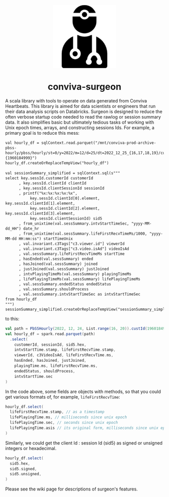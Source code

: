 <p align="center">
<img src="./media/surgeon-283.png" alt="" width="200" >
</p>

<h1 align="center"> conviva-surgeon</h1>
A scala library with tools to operate on data generated from Conviva
Heartbeats. This library is aimed for data scientists or engineers that run their data analysis scripts on Databricks. Surgeon is designed to reduce the often verbose startup code needed to read the rawlog or session summary data. It also simplifies basic but ultimately tedious tasks of working with Unix epoch times, arrays, and constructing sessions Ids. 
For example, a primary goal is to reduce this mess:

```
val hourly_df = sqlContext.read.parquet("/mnt/conviva-prod-archive-pbss-hourly/pbss/hourly/st=0/y=2022/m=12/d=25/dt=2022_12_25_{16,17,18,19}/cust={1960184999}")
hourly_df.createOrReplaceTempView("hourly_df")

val sessionSummary_simplified = sqlContext.sql(s"""
select key.sessId.customerId customerId
      , key.sessId.clientId clientId
      , key.sessId.clientSessionId sessionId
      , printf("%x:%x:%x:%x:%x",
           key.sessId.clientId[0].element, key.sessId.clientId[1].element,
           key.sessId.clientId[2].element, key.sessId.clientId[3].element,
           key.sessId.clientSessionId) sid5
      , from_unixtime(val.sessSummary.intvStartTimeSec, "yyyy-MM-dd_HH") date_hr
      , from_unixtime(val.sessSummary.lifeFirstRecvTimeMs/1000, "yyyy-MM-dd HH:mm:ss") startTimeUnix
      , val.invariant.c3Tags["c3.viewer.id"] viewerId
      , val.invariant.c3Tags["c3.video.isAd"] videoIsAd
      , val.sessSummary.lifeFirstRecvTimeMs startTime 
      , hasEnded(val.sessSummary) ended
      , hasJoined(val.sessSummary) joined
      , justJoined(val.sessSummary) justJoined
      , intvPlayingTimeMs(val.sessSummary) playingTimeMs 
      , lifePlayingTimeMs(val.sessSummary) lifePlayingTimeMs
      , val.sessSummary.endedStatus endedStatus
      , val.sessSummary.shouldProcess
      , val.sessSummary.intvStartTimeSec as intvStartTimeSec
from hourly_df
""")
sessionSummary_simplified.createOrReplaceTempView("sessionSummary_simplified")
```

to this:

``` scala
val path = PbSSHourly(2022, 12, 24, List.range(16, 20)).custId(1960184999)
val hourly_df = spark.read.parquet(path)
  .select(
    customerId, sessionId, sid5.hex, 
    intvStartTime.stamp, lifeFirstRecvTime.stamp, 
    viewerId, c3VideoIsAd, lifeFirstRecvTime.ms, 
    hasEnded, hasJoined, justJoined, 
    playingTime.ms, lifeFirstRecvTime.ms, 
    endedStatus, shouldProcess, 
    intvStartTime.sec
)

```
In the code above, some fields are objects with methods, so that you could get
various formats of, for example, `lifeFirstRecvTime`:

```scala 
hourly_df.select(
  lifeFirstRecvTime.stamp, // as a timestamp 
  lifePlayingTime.ms, // milliseconds since unix epoch
  lifePlayingTime.sec, // seconds since unix epoch
  lifePlayingTime.asis // its original form, milliseconds since unix epoch
)
```

Similarly, we could get the client Id : session Id (sid5) as signed or unsigned
integers or hexadecimal. 

```scala 
hourly_df.select(
  sid5.hex, 
  sid5.signed, 
  sid5.unsigned, 
)
```

Please see the wiki page for descriptions of surgeon's features. 


